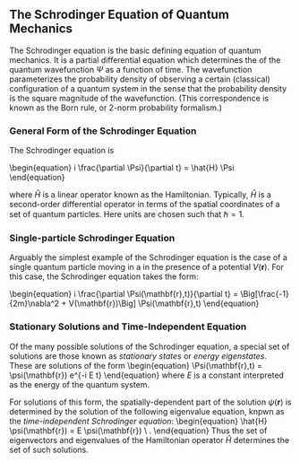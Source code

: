 ## The Schrodinger Equation of Quantum Mechanics

The Schrodinger equation is the basic defining equation 
of quantum mechanics. It is a partial
differential equation which determines the
of the quantum wavefunction $\Psi$ as a function of time.
The wavefunction parameterizes the probability density
of observing a certain (classical) configuration of
a quantum system in the sense that the 
probability density is the square magnitude of 
the wavefunction. (This correspondence is known as
the Born rule, or 2-norm probability formalism.)

### General Form of the Schrodinger Equation

The Schrodinger equation is

\begin{equation}
i \frac{\partial \Psi}{\partial t} = \hat{H} \Psi
\end{equation}

where $\hat{H}$ is a linear operator known as the 
Hamiltonian. Typically, $\hat{H}$ is a second-order
differential operator in terms of the spatial coordinates
of a set of quantum particles. Here units are chosen
such that $\hbar=1$.

### Single-particle Schrodinger Equation

Arguably the simplest example of the Schrodinger equation
is the case of a single quantum particle moving in a 
in the presence of a potential $V(\mathbf{r})$. 
For this case, the Schrodinger equation takes the form:

\begin{equation}
i \frac{\partial \Psi(\mathbf{r},t)}{\partial t} 
= \Big[\frac{-1}{2m}\nabla^2 + V(\mathbf{r})\Big] \Psi(\mathbf{r},t)
\end{equation}

### Stationary Solutions and Time-Independent Equation

Of the many possible solutions of the Schrodinger equation,
a special set of solutions are those known as *stationary states*
or *energy eigenstates*.
These are solutions of the form
\begin{equation}
\Psi(\mathbf{r},t) = \psi(\mathbf{r}) e^{-i E t}
\end{equation}
where $E$ is a constant interpreted as the energy 
of the quantum system.

For solutions of this form, the spatially-dependent part of the
solution $\psi(\mathbf{r})$ is determined by the solution of the following eigenvalue equation, knpwn as the *time-independent Schrodinger equation*:
\begin{equation}
\hat{H} \psi(\mathbf{r}) = E \psi(\mathbf{r}) \ .
\end{equation}
Thus the set of eigenvectors and eigenvalues 
of the Hamiltonian operator $\hat{H}$ 
determines the set of such solutions.






